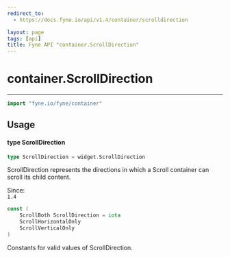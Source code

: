 ```yaml
---
redirect_to:
  - https://docs.fyne.io/api/v1.4/container/scrolldirection

layout: page
tags: [api]
title: Fyne API "container.ScrollDirection"
---
```



# container.ScrollDirection
---
```go
import "fyne.io/fyne/container"
```

## Usage

#### type ScrollDirection

```go
type ScrollDirection = widget.ScrollDirection
```

ScrollDirection represents the directions in which a Scroll container can scroll its child content.


<div class="since">Since: <code>
1.4</code></div>

```go
const (
	ScrollBoth ScrollDirection = iota
	ScrollHorizontalOnly
	ScrollVerticalOnly
)
```
Constants for valid values of ScrollDirection.
